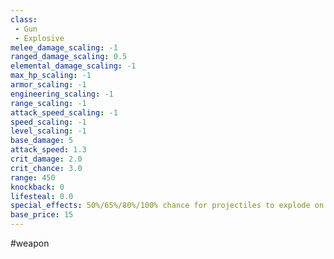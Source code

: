 ```yaml
---
class: 
 - Gun
 - Explosive
melee_damage_scaling: -1
ranged_damage_scaling: 0.5
elemental_damage_scaling: -1
max_hp_scaling: -1
armor_scaling: -1
engineering_scaling: -1
range_scaling: -1
attack_speed_scaling: -1
speed_scaling: -1
level_scaling: -1
base_damage: 5
attack_speed: 1.3
crit_damage: 2.0
crit_chance: 3.0
range: 450
knockback: 0
lifesteal: 0.0
special_effects: 50%/65%/80%/100% chance for projectiles to explode on hit. Pierces 3 enemies dealing 100% damage
base_price: 15
---
```

#weapon